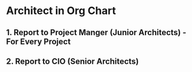 # Architect in Org Chart

## 1. Report to Project Manger (Junior Architects) - For Every Project

## 2. Report to CIO (Senior Architects)